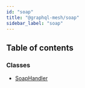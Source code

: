 ```yaml
---
id: "soap"
title: "@graphql-mesh/soap"
sidebar_label: "soap"
---
```


## Table of contents

### Classes

- [SoapHandler](/docs/api/classes/handlers_soap_src.SoapHandler)
